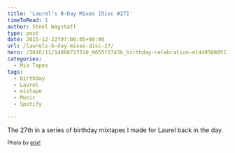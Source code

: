 ```yaml
---
title: 'Laurel’s B-Day Mixes [Disc #27]'
timeToRead: 1 
author: Steel Wagstaff
type: post
date: 2015-12-22T07:00:05+00:00
url: /laurels-b-day-mixes-disc-27/
hero: /2016/11/14068727510_0655f2743b_birthday-celebration-e1449508051126.jpg
categories:
  - Mix Tapes
tags:
  - birthday
  - Laurel
  - mixtape
  - Music
  - Spotify

---
```

The 27th in a series of birthday mixtapes I made for Laurel back in the day.



<small>Photo by <a href="http://www.flickr.com/photos/68387408@N00/6036179334" target="_blank">erix!</a> <a title="Attribution License" href="http://creativecommons.org/licenses/by/2.0/" target="_blank" rel="nofollow"><img src="http://music.steelwagstaff.com/wp-content/plugins/wp-inject/images/cc.png" alt="" /></a></small>